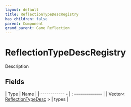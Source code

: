 ```yaml
---
layout: default
title: ReflectionTypeDescRegistry
has_children: false
parent: Component
grand_parent: Game Reflection
---
```

# ReflectionTypeDescRegistry
Description 

## Fields
| Type | Name |
|:------------ - | : -------------- |
| Vector< [ReflectionTypeDesc](game-reflection/components/reflection_type_desc.md) > | types |
